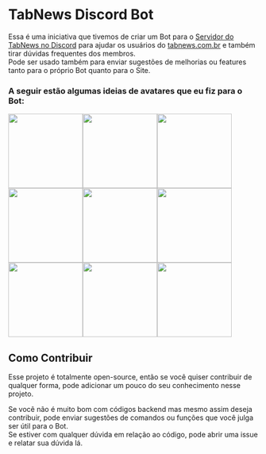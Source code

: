 # TabNews Discord Bot

Essa é uma iniciativa que tivemos de criar um Bot para o [Servidor do TabNews no Discord](https://discord.gg/aNyH9huE5x) para ajudar os usuários do [tabnews.com.br](https://tabnews.com.br) e também tirar dúvidas frequentes dos membros.<br>
Pode ser usado também para enviar sugestões de melhorias ou features tanto para o próprio Bot quanto para o Site.

### A seguir estão algumas ideias de avatares que eu fiz para o Bot:

<img src="https://i.imgur.com/a0RyvAR.png" width="150"><img src="https://i.imgur.com/WiwUipE.png" width="150"><img src="https://i.imgur.com/g8VXTEr.png" width="150"><br>
<img src="https://i.imgur.com/3RdnBQX.png" width="150"><img src="https://i.imgur.com/0ju8gK3.png" width="150"><img src="https://i.imgur.com/U2RuCxH.png" width="150"><br>
<img src="https://i.imgur.com/OVxPRrx.png" width="150"><img src="https://i.imgur.com/AfDy31e.png" width="150"><img src="https://i.imgur.com/D0Yz3Bw.png" width="150">

## Como Contribuir

Esse projeto é totalmente open-source, então se você quiser contribuir de qualquer forma, pode adicionar um pouco do seu conhecimento nesse projeto.

Se você não é muito bom com códigos backend mas mesmo assim deseja contribuir, pode enviar sugestões de comandos ou funções que você julga ser útil para o Bot.<br>
Se estiver com qualquer dúvida em relação ao código, pode abrir uma issue e relatar sua dúvida lá.

